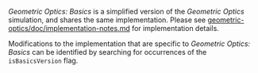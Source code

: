 _Geometric Optics: Basics_ is a simplified version of the _Geometric Optics_ simulation, and shares the same implementation.  Please see [geometric-optics/doc/implementation-notes.md](https://github.com/phetsims/geometric-optics/blob/master/doc/implementation-notes.md) for implementation details.

Modifications to the implementation that are specific to _Geometric Optics: Basics_ can be identified by searching for occurrences of the `isBasicsVersion` flag.
